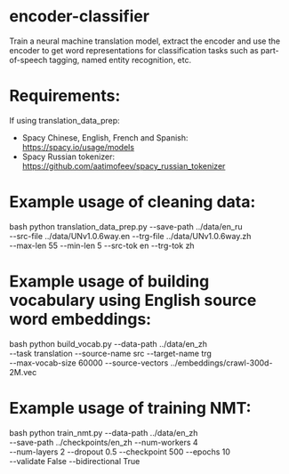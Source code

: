 # encoder-classifier
Train a neural machine translation model, extract the encoder and use the encoder to get word representations for classification tasks such as part-of-speech tagging, named entity recognition, etc.

# Requirements:

If using translation_data_prep:
 - Spacy Chinese, English, French and Spanish: https://spacy.io/usage/models
 - Spacy Russian tokenizer: https://github.com/aatimofeev/spacy_russian_tokenizer

# Example usage of cleaning data:

bash
python translation_data_prep.py  --save-path ../data/en_ru \
--src-file ../data/UNv1.0.6way.en --trg-file ../data/UNv1.0.6way.zh \
--max-len 55 --min-len 5 --src-tok en --trg-tok zh

# Example usage of building vocabulary using English source word embeddings:

bash
python build_vocab.py --data-path ../data/en_zh \
--task translation --source-name src --target-name trg \
--max-vocab-size 60000 --source-vectors ../embeddings/crawl-300d-2M.vec

# Example usage of training NMT:

bash
python train_nmt.py --data-path ../data/en_zh \
--save-path ../checkpoints/en_zh --num-workers 4 \
--num-layers 2 --dropout 0.5 --checkpoint 500 --epochs 10 \
--validate False --bidirectional True
